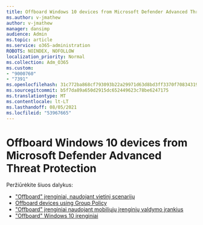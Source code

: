```yaml
---
title: Offboard Windows 10 devices from Microsoft Defender Advanced Threat Protection
ms.author: v-jmathew
author: v-jmathew
manager: dansimp
audience: Admin
ms.topic: article
ms.service: o365-administration
ROBOTS: NOINDEX, NOFOLLOW
localization_priority: Normal
ms.collection: Adm_O365
ms.custom:
- "9000760"
- "7391"
ms.openlocfilehash: 31c772ba868cf793093b22a29971d63d8bd3ff3370f70834319a86691d62597e
ms.sourcegitcommit: b5f7da89a650d2915dc652449623c78be6247175
ms.translationtype: MT
ms.contentlocale: lt-LT
ms.lasthandoff: 08/05/2021
ms.locfileid: "53967665"
---
```

# <a name="offboard-windows-10-devices-from-microsoft-defender-advanced-threat-protection"></a>Offboard Windows 10 devices from Microsoft Defender Advanced Threat Protection

Peržiūrėkite šiuos dalykus:

- ["Offboard" įrenginiai, naudojant vietinį scenarijų](https://go.microsoft.com/fwlink/?linkid=2143465)
- [Offboard devices using Group Policy](https://go.microsoft.com/fwlink/?linkid=2143632)
- ["Offboard" įrenginiai naudojant mobiliųjų įrenginių valdymo įrankius](https://go.microsoft.com/fwlink/?linkid=2143633)
- ["Offboard" Windows 10 įrenginiai](https://go.microsoft.com/fwlink/?linkid=2143629)
